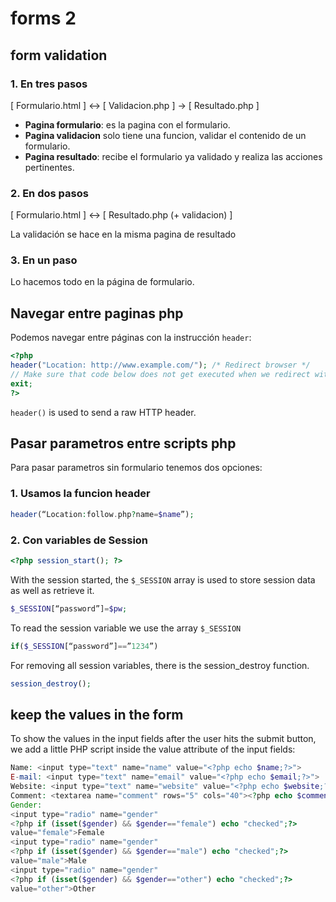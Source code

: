 # forms 2

## form validation

### 1. En tres pasos

[ Formulario.html ] <-> [ Validacion.php ] -> [ Resultado.php ]

- **Pagina formulario**: es la pagina con el formulario.
- **Pagina validacion** solo tiene una funcion, validar el contenido de un formulario.
- **Pagina resultado**: recibe el formulario ya validado y realiza las acciones pertinentes.

### 2. En dos pasos

[ Formulario.html ] <-> [ Resultado.php (+ validacion) ]

La validación se hace en la misma pagina de resultado

### 3. En un paso

Lo hacemos todo en la página de formulario.

## Navegar entre paginas php

Podemos navegar entre páginas con la instrucción `header`:

```php
<?php
header("Location: http://www.example.com/"); /* Redirect browser */
// Make sure that code below does not get executed when we redirect with exit;
exit; 
?>
```

`header()` is used to send a raw HTTP header.

## Pasar parametros entre scripts php

Para pasar parametros sin formulario tenemos dos opciones:

### 1. Usamos la funcion header

```php
header(“Location:follow.php?name=$name”);
```

### 2. Con variables de Session

```php
<?php session_start(); ?>
```

With the session started, the `$_SESSION` array is used to store session data as
well as retrieve it.

```php
$_SESSION[“password”]=$pw;
```

To read the session variable we use the array `$_SESSION`

```php
if($_SESSION[“password”]==”1234”)
```

For removing all session variables, there is the session_destroy function.

```php
session_destroy();
```

## keep the values in the form

To show the values in the input fields after the user hits the submit button, we add a little PHP script inside the value attribute of the input fields:

```php
Name: <input type="text" name="name" value="<?php echo $name;?>">
E-mail: <input type="text" name="email" value="<?php echo $email;?>">
Website: <input type="text" name="website" value="<?php echo $website;?>">
Comment: <textarea name="comment" rows="5" cols="40"><?php echo $comment;?></textarea>
Gender:
<input type="radio" name="gender"
<?php if (isset($gender) && $gender=="female") echo "checked";?>
value="female">Female
<input type="radio" name="gender"
<?php if (isset($gender) && $gender=="male") echo "checked";?>
value="male">Male
<input type="radio" name="gender"
<?php if (isset($gender) && $gender=="other") echo "checked";?>
value="other">Other
```
